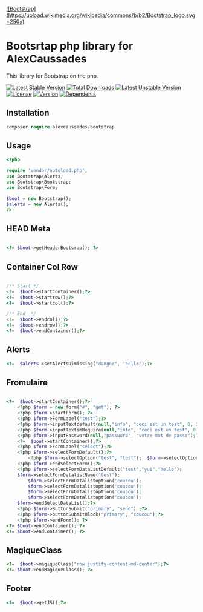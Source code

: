 
[![Bootstrap](https://upload.wikimedia.org/wikipedia/commons/b/b2/Bootstrap_logo.svg =250x)](https://v5.getbootstrap.com/)

# Bootsrtap php library for AlexCaussades

This library for Bootstrap on the php.


[![Latest Stable Version](https://poser.pugx.org/alexcaussades/bootstrap/v)](//packagist.org/packages/alexcaussades/bootstrap) [![Total Downloads](https://poser.pugx.org/alexcaussades/bootstrap/downloads)](//packagist.org/packages/alexcaussades/bootstrap) [![Latest Unstable Version](https://poser.pugx.org/alexcaussades/bootstrap/v/unstable)](//packagist.org/packages/alexcaussades/bootstrap) [![License](https://poser.pugx.org/alexcaussades/bootstrap/license)](//packagist.org/packages/alexcaussades/bootstrap) [![Version](https://poser.pugx.org/alexcaussades/bootstrap/version)](//packagist.org/packages/alexcaussades/bootstrap) [![Dependents](https://poser.pugx.org/alexcaussades/bootstrap/dependents)](//packagist.org/packages/alexcaussades/bootstrap)


## Installation

```php
composer require alexcaussades/bootstrap
```

## Usage

```php
<?php

require 'vendor/autoload.php';
use Bootstrap\Alerts;
use Bootstrap\Bootstrap;
use Bootstrap\Form;

$boot = new Bootstrap();
$alerts = new Alerts();
?>
```

## HEAD Meta

````php

<?= $boot->getHeaderBootsrap(); ?>

````

## Container Col Row 

```php

/** Start */
<?=  $boot->startContainer();?>
<?=  $boot->startrow();?>
<?=  $boot->startcol();?>

/** End  */
<?=  $boot->endcol();?>
<?=  $boot->endrow();?>
<?=  $boot->endContainer();?>
```

## Alerts

```php
<?=  $alerts->setAlertsDimissing("danger", 'hello');?>
```

## Fromulaire

```php 

<?=  $boot->startContainer();?>
	<?php $form = new form("#", "get"); ?>
	<?php $form->startForm(); ?>
	<?php $form->FormLabel("test");?>
	<?php $form->inputTextdefault(null,"info", "ceci est un test", 0, 255);?>
	<?php $form->inputTextsmRequire(null,"info", "ceci est un test", 0, 255);?>
	<?php $form->inputPassword(null,"password", "votre mot de passe");?>
	<?=  $boot->startContainer();?>
	<?php $form->FormLabel("select");?>
	<?php $form->selectFormDefault();?>
		<?php $form->selectOption("test", "test");  $form->selectOption("test", "test");  $form->selectOption("test", "test"); $form->selectOption("test", "test");  $form->selectOption("test", "test"); $form->selectOption("test", "test"); ?>
	<?php $form->endSelectForm();?>
	<?php $form->selectFormDataListDefault("test","yui","hello"); 
	$form->selectFormDatalistName("test"); 
		$form->selectFormDatalistoption('coucou'); 
		$form->selectFormDatalistoption('coucou'); 
		$form->selectFormDatalistoption('coucou'); 
		$form->selectFormDatalistoption('coucou'); 
	$form->endSelectDataList();?>
	<?php $form->ButtonSubmit("primary", "send") ;?>
	<?php $form->buttonSubmitBlock("primary", "coucou");?>
	<?php $form->endForm(); ?>
<?= $boot->endContainer(); ?>
<?= $boot->endContainer(); ?>

```

## MagiqueClass

```php
<?=  $boot->magiqueClass("row justify-content-md-center");?>
<?= $boot->endMagiqueClass(); ?>
```

## Footer 
```php
<?=  $boot->getJS();?>
```